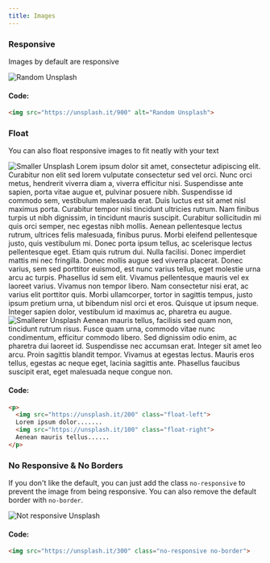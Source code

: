 ```yaml
---
title: Images
---
```

### Responsive

Images by default are responsive

<img src="https://unsplash.it/900" alt="Random Unsplash">

#### Code:

```html
<img src="https://unsplash.it/900" alt="Random Unsplash">
```

### Float

You can also float responsive images to fit neatly with your text

<img src="https://unsplash.it/200" alt="Smaller Unsplash" class="float-left"> Lorem ipsum dolor sit amet, consectetur adipiscing elit. Curabitur non elit sed lorem vulputate consectetur sed vel orci. Nunc orci metus, hendrerit viverra diam a, viverra efficitur nisi. Suspendisse ante sapien, porta vitae augue et, pulvinar posuere nibh. Suspendisse id commodo sem, vestibulum malesuada erat. Duis luctus est sit amet nisl maximus porta. Curabitur tempor nisi tincidunt ultricies rutrum. Nam finibus turpis ut nibh dignissim, in tincidunt mauris suscipit. Curabitur sollicitudin mi quis orci semper, nec egestas nibh mollis. Aenean pellentesque lectus rutrum, ultrices felis malesuada, finibus purus. Morbi eleifend pellentesque justo, quis vestibulum mi. Donec porta ipsum tellus, ac scelerisque lectus pellentesque eget. Etiam quis rutrum dui. Nulla facilisi. Donec imperdiet mattis mi nec fringilla. Donec mollis augue sed viverra placerat. Donec varius, sem sed porttitor euismod, est nunc varius tellus, eget molestie urna arcu ac turpis. Phasellus id sem elit. Vivamus pellentesque mauris vel ex laoreet varius. Vivamus non tempor libero. Nam consectetur nisi erat, ac varius elit porttitor quis. Morbi ullamcorper, tortor in sagittis tempus, justo ipsum pretium urna, ut bibendum nisl orci et eros. Quisque ut ipsum neque. Integer sapien dolor, vestibulum id maximus ac, pharetra eu augue.
<img src="https://unsplash.it/100" alt="Smallerer Unsplash" class="float-right"> Aenean mauris tellus, facilisis sed quam non, tincidunt rutrum risus. Fusce quam urna, commodo vitae nunc condimentum, efficitur commodo libero. Sed dignissim odio enim, ac pharetra dui laoreet id. Suspendisse nec accumsan erat. Integer sit amet leo arcu. Proin sagittis blandit tempor. Vivamus at egestas lectus. Mauris eros tellus, egestas ac neque eget, lacinia sagittis ante. Phasellus faucibus suscipit erat, eget malesuada neque congue non.

#### Code:

```html
<p>
  <img src="https://unsplash.it/200" class="float-left">
  Lorem ipsum dolor.......
  <img src="https://unsplash.it/100" class="float-right">
  Aenean mauris tellus......
</p>
```

### No Responsive & No Borders

If you don't like the default, you can just add the class `no-responsive` to prevent the image from being responsive. You can also remove the default border with `no-border`.

<img src="https://unsplash.it/300" alt="Not responsive Unsplash" class="no-responsive no-border">

#### Code:

```html
<img src="https://unsplash.it/300" class="no-responsive no-border">
```
